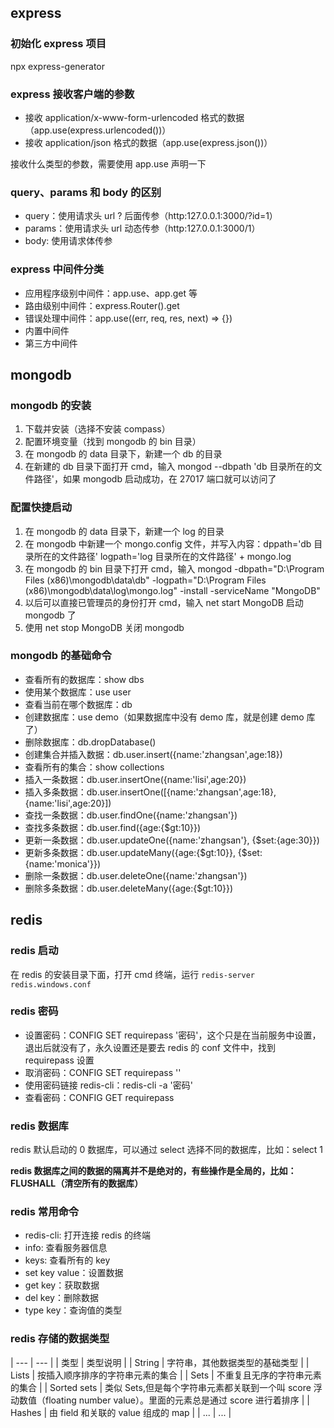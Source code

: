 ## express

### 初始化 express 项目

npx express-generator

### express 接收客户端的参数

- 接收 application/x-www-form-urlencoded 格式的数据（app.use(express.urlencoded())）
- 接收 application/json 格式的数据（app.use(express.json())）

接收什么类型的参数，需要使用 app.use 声明一下

### query、params 和 body 的区别

- query：使用请求头 url ? 后面传参（http:127.0.0.1:3000/?id=1）
- params：使用请求头 url 动态传参（http:127.0.0.1:3000/1）
- body: 使用请求体传参

### express 中间件分类

- 应用程序级别中间件：app.use、app.get 等
- 路由级别中间件：express.Router().get
- 错误处理中间件：app.use((err, req, res, next) => {})
- 内置中间件
- 第三方中间件

## mongodb

### mongodb 的安装

1. 下载并安装（选择不安装 compass）
2. 配置环境变量（找到 mongodb 的 bin 目录）
3. 在 mongodb 的 data 目录下，新建一个 db 的目录
4. 在新建的 db 目录下面打开 cmd，输入 mongod --dbpath 'db 目录所在的文件路径'，如果 mongodb 启动成功，在 27017 端口就可以访问了

### 配置快捷启动

1. 在 mongodb 的 data 目录下，新建一个 log 的目录
2. 在 mongodb 中新建一个 mongo.config 文件，并写入内容：dppath='db 目录所在的文件路径' logpath='log 目录所在的文件路径' + mongo.log
3. 在 mongodb 的 bin 目录下打开 cmd，输入 mongod -dbpath="D:\Program Files (x86)\mongodb\data\db" -logpath="D:\Program Files (x86)\mongodb\data\log\mongo.log" -install -serviceName "MongoDB"
4. 以后可以直接已管理员的身份打开 cmd，输入 net start MongoDB 启动 mongodb 了
5. 使用 net stop MongoDB 关闭 mongodb

### mongodb 的基础命令

- 查看所有的数据库：show dbs
- 使用某个数据库：use user
- 查看当前在哪个数据库：db
- 创建数据库：use demo（如果数据库中没有 demo 库，就是创建 demo 库了）
- 删除数据库：db.dropDatabase()
- 创建集合并插入数据：db.user.insert({name:'zhangsan',age:18})
- 查看所有的集合：show collections
- 插入一条数据：db.user.insertOne({name:'lisi',age:20})
- 插入多条数据：db.user.insertOne([{name:'zhangsan',age:18},{name:'lisi',age:20}])
- 查找一条数据：db.user.findOne({name:'zhangsan'})
- 查找多条数据：db.user.find({age:{$gt:10}})
- 更新一条数据：db.user.updateOne({name:'zhangsan'}, {$set:{age:30}})
- 更新多条数据：db.user.updateMany({age:{$gt:10}}, {$set:{name:'monica'}})
- 删除一条数据：db.user.deleteOne({name:'zhangsan'})
- 删除多条数据：db.user.deleteMany({age:{$gt:10}})

## redis

### redis 启动

在 redis 的安装目录下面，打开 cmd 终端，运行 `redis-server redis.windows.conf`

### redis 密码

- 设置密码：CONFIG SET requirepass '密码'，这个只是在当前服务中设置，退出后就没有了，永久设置还是要去 redis 的 conf 文件中，找到 requirepass 设置
- 取消密码：CONFIG SET requirepass ''
- 使用密码链接 redis-cli：redis-cli -a '密码'
- 查看密码：CONFIG GET requirepass

### redis 数据库

redis 默认启动的 0 数据库，可以通过 select 选择不同的数据库，比如：select 1

**redis 数据库之间的数据的隔离并不是绝对的，有些操作是全局的，比如：FLUSHALL（清空所有的数据库）**

### redis 常用命令

- redis-cli: 打开连接 redis 的终端
- info: 查看服务器信息
- keys: 查看所有的 key
- set key value：设置数据
- get key：获取数据
- del key：删除数据
- type key：查询值的类型

### redis 存储的数据类型

| --- | --- |
| 类型 | 类型说明 |
| String | 字符串，其他数据类型的基础类型 |
| Lists | 按插入顺序排序的字符串元素的集合 |
| Sets | 不重复且无序的字符串元素的集合 |
| Sorted sets | 类似 Sets,但是每个字符串元素都关联到一个叫 score 浮动数值（floating number value）。里面的元素总是通过 score 进行着排序 |
| Hashes | 由 field 和关联的 value 组成的 map |
| ... | ... |
